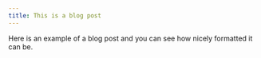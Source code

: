 ```yaml
---
title: This is a blog post
---
```


Here is an example of a blog post and you can see how nicely formatted it can be.